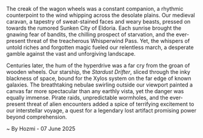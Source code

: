 
The creak of the wagon wheels was a constant companion, a rhythmic counterpoint to the wind whipping across the desolate plains.  Our medieval caravan, a tapestry of sweat-stained faces and weary beasts, pressed on towards the rumored Sunken City of Eldoria.  Each sunrise brought the gnawing fear of bandits, the chilling prospect of starvation, and the ever-present threat of the treacherous Whisperwind Pass. Yet, the whispers of untold riches and forgotten magic fueled our relentless march, a desperate gamble against the vast and unforgiving landscape.

Centuries later, the hum of the hyperdrive was a far cry from the groan of wooden wheels.  Our starship, the *Stardust Drifter*, sliced through the inky blackness of space, bound for the Xylos system on the far edge of known galaxies.  The breathtaking nebulae swirling outside our viewport painted a canvas far more spectacular than any earthly vista, yet the danger was equally immense.  Pirate raids, unpredictable wormholes, and the ever-present threat of alien encounters added a spice of terrifying excitement to our interstellar voyage, a quest for a legendary lost artifact promising power beyond comprehension.

~ By Hozmi - 07 June 2025
